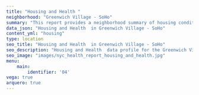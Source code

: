 ```yaml
---
title: "Housing and Health "
neighborhood: "Greenwich Village - SoHo"
summary: "This report provides a neighborhood summary of housing conditions and related health outcomes. It also describes population characteristics that can increase vulnerability to housing hazards."
data_json: "Housing and Health  in Greenwich Village - SoHo"
content_yml: "housing"
type: location
seo_title: "Housing and Health  in Greenwich Village - SoHo"
seo_description: "Housing and Health  data profile for the Greenwich Village - SoHo neighborhood of NYC."
seo_image: "images/nyc_health_report_housing_and_health.jpg"
menu:
    main:
        identifier: '04'
vega: true
arquero: true
---
```

